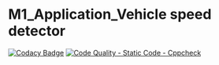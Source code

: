 # M1_Application_Vehicle speed detector
[![Codacy Badge](https://app.codacy.com/project/badge/Grade/08ed109f5c674146ab5b2e18587acbcc)](https://www.codacy.com/gh/Manakshni/M1_Application_Vehicle-speed-detector/dashboard?utm_source=github.com&amp;utm_medium=referral&amp;utm_content=Manakshni/M1_Application_Vehicle-speed-detector&amp;utm_campaign=Badge_Grade)
[![Code Quality - Static Code - Cppcheck](https://github.com/Manakshni/M1_Application_Vehicle-speed-detector/actions/workflows/cppcheck.yml/badge.svg)](https://github.com/Manakshni/M1_Application_Vehicle-speed-detector/actions/workflows/cppcheck.yml)
